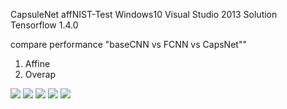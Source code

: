 CapsuleNet affNIST-Test
Windows10
Visual Studio 2013 Solution
Tensorflow 1.4.0

compare performance "baseCNN vs FCNN vs CapsNet"" 
1. Affine  
2. Overap 

 <p align='cneter'>
 <img src='reconstruct/[[8 0]]_recon_[[0 8]].png'/>
 <img src='reconstruct/[[9 8]]_recon_[[8 9]].png'/>
 <img src='reconstruct/[[0 9]]_recon_[[0 9]].png'/>
 <img src='reconstruct/[[1 0]]_recon_[[0 1]].png'/>
 <img src='reconstruct/[[8 1]]_recon_[[8 1]].png'/> 
 </p>
